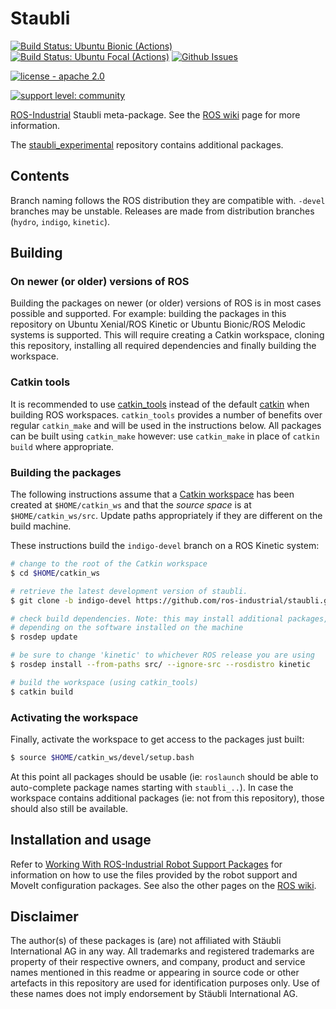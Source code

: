 # Staubli

[![Build Status: Ubuntu Bionic (Actions)](https://github.com/ros-industrial/staubli/workflows/CI%20-%20Ubuntu%20Bionic/badge.svg?branch=indigo-devel)](https://github.com/ros-industrial/staubli/actions?query=workflow%3A%22CI+-+Ubuntu+Bionic%22)
[![Build Status: Ubuntu Focal (Actions)](https://github.com/ros-industrial/staubli/workflows/CI%20-%20Ubuntu%20Focal/badge.svg?branch=indigo-devel)](https://github.com/ros-industrial/staubli/actions?query=workflow%3A%22CI+-+Ubuntu+Focal%22)
[![Github Issues](https://img.shields.io/github/issues/ros-industrial/staubli.svg)](http://github.com/ros-industrial/staubli/issues)

[![license - apache 2.0](https://img.shields.io/:license-Apache%202.0-yellowgreen.svg)](https://opensource.org/licenses/Apache-2.0)

[![support level: community](https://img.shields.io/badge/support%20level-community-lightgray.png)](http://rosindustrial.org/news/2016/10/7/better-supporting-a-growing-ros-industrial-software-platform)

[ROS-Industrial][] Staubli meta-package. See the [ROS wiki][] page for more information.

The [staubli_experimental][] repository contains additional packages.


## Contents

Branch naming follows the ROS distribution they are compatible with. `-devel` branches may be unstable. Releases are made from distribution branches (`hydro`, `indigo`, `kinetic`).


## Building

### On newer (or older) versions of ROS

Building the packages on newer (or older) versions of ROS is in most cases possible and supported. For example: building the packages in this repository on Ubuntu Xenial/ROS Kinetic or Ubuntu Bionic/ROS Melodic systems is supported. This will require creating a Catkin workspace, cloning this repository, installing all required dependencies and finally building the workspace.

### Catkin tools

It is recommended to use [catkin_tools][] instead of the default [catkin][] when building ROS workspaces. `catkin_tools` provides a number of benefits over regular `catkin_make` and will be used in the instructions below. All packages can be built using `catkin_make` however: use `catkin_make` in place of `catkin build` where appropriate.

### Building the packages

The following instructions assume that a [Catkin workspace][] has been created at `$HOME/catkin_ws` and that the *source space* is at `$HOME/catkin_ws/src`. Update paths appropriately if they are different on the build machine.

These instructions build the `indigo-devel` branch on a ROS Kinetic system:

```bash
# change to the root of the Catkin workspace
$ cd $HOME/catkin_ws

# retrieve the latest development version of staubli.
$ git clone -b indigo-devel https://github.com/ros-industrial/staubli.git src/staubli

# check build dependencies. Note: this may install additional packages,
# depending on the software installed on the machine
$ rosdep update

# be sure to change 'kinetic' to whichever ROS release you are using
$ rosdep install --from-paths src/ --ignore-src --rosdistro kinetic

# build the workspace (using catkin_tools)
$ catkin build
```

### Activating the workspace

Finally, activate the workspace to get access to the packages just built:

```bash
$ source $HOME/catkin_ws/devel/setup.bash
```

At this point all packages should be usable (ie: `roslaunch` should be able to auto-complete package names starting with `staubli_..`). In case the workspace contains additional packages (ie: not from this repository), those should also still be available.


## Installation and usage

Refer to [Working With ROS-Industrial Robot Support Packages][] for information on how to use the files provided by the robot support and MoveIt configuration packages. See also the other pages on the [ROS wiki][].


## Disclaimer

The author(s) of these packages is (are) not affiliated with Stäubli International AG in any way.
All trademarks and registered trademarks are property of their respective owners, and company, product and service names mentioned in this readme or appearing in source code or other artefacts in this repository are used for identification purposes only.
Use of these names does not imply endorsement by Stäubli International AG.



[ROS-Industrial]: http://wiki.ros.org/Industrial
[ROS wiki]: http://wiki.ros.org/staubli
[staubli_experimental]: https://github.com/ros-industrial/staubli_experimental
[Catkin workspace]: http://wiki.ros.org/catkin/Tutorials/create_a_workspace
[catkin]: http://wiki.ros.org/catkin
[catkin_tools]: https://catkin-tools.readthedocs.io/en/latest
[Working With ROS-Industrial Robot Support Packages]: http://wiki.ros.org/Industrial/Tutorials/WorkingWithRosIndustrialRobotSupportPackages
